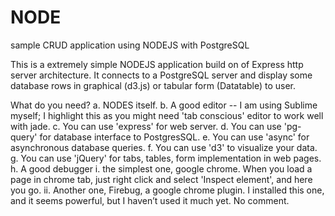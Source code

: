 NODE
====

sample CRUD application using NODEJS with PostgreSQL


This is a extremely simple NODEJS application build on of Express http server architecture. It connects to a PostgreSQL server and display some database rows in 
graphical (d3.js) or tabular form (Datatable) to user.

What do you need?
	a. NODES itself. 
	b. A good editor -- I am using Sublime myself; I highlight this as you might need 'tab conscious' editor to work well with jade.
	c. You can use 'express' for web server.
	d. You can use 'pg-query' for database interface to PostgresSQL.
	e. You can use 'async' for asynchronous database queries.
	f. You can use 'd3' to visualize your data.
	g. You can use 'jQuery' for tabs, tables, form implementation in web pages.
	h. A good debugger 
	i.  the simplest one, google chrome. When you load a page in chrome tab, just right click and select 'Inspect element', and here you go.
	ii. Another one, Firebug, a google chrome plugin. I installed this one, and it seems powerful, but I haven’t used it much yet. No comment.

